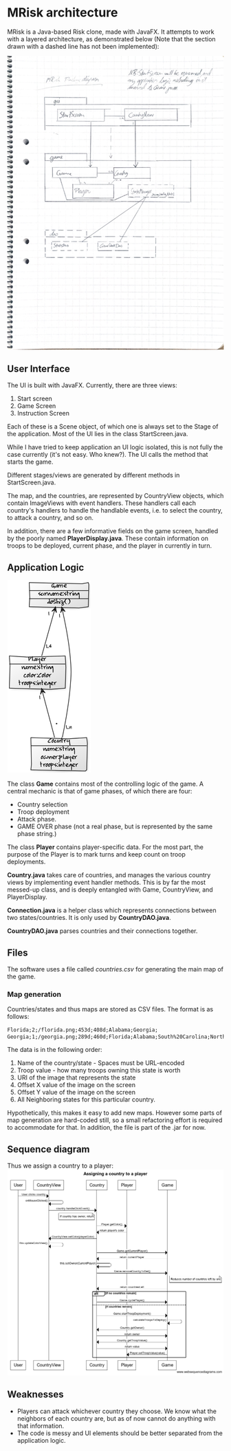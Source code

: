 # MRisk architecture

MRisk is a Java-based Risk clone, made with JavaFX. It attempts to work with a layered architecture, as demonstrated below (Note that the section drawn with a dashed line has not been implemented):

![Architectural drawing](Arch.jpg)

## User Interface

The UI is built with JavaFX. Currently, there are three views:

1. Start screen
2. Game Screen
3. Instruction Screen 

Each of these is a Scene object, of which one is always set to the Stage of the application. Most of the UI lies in the class StartScreen.java.

While I have tried to keep application an UI logic isolated, this is not fully the case currently (it's not easy. Who knew?). The UI calls the method that starts the game.

Different stages/views are generated by different methods in StartScreen.java.

The map, and the countries, are represented by CountryView objects, which contain ImageViews with event handlers. These handlers call each country's handlers to handle the handlable events, i.e. to select the country, to attack a country, and so on.

In addition, there are a few informative fields on the game screen, handled by the poorly named __PlayerDisplay.java__. These contain information on troops to be deployed, current phase, and the player in currently in turn.



## Application Logic

![main classes](b168feca.png)

The class __Game__ contains most of the controlling logic of the game. A central mechanic is that of game phases, of which there are four:

- Country selection
- Troop deployment
- Attack phase.
- GAME OVER phase (not a real phase, but is represented by the same phase string.)

The class __Player__ contains player-specific data. For the most part, the purpose of the Player is to mark turns and keep count on troop deployments.

__Country.java__ takes care of countries, and manages the various country views by implementing event handler methods. This is by far the most messed-up class, and is deeply entangled with Game, CountryView, and PlayerDisplay.

__Connection.java__ is a helper class which represents connections between two states/countries. It is only used by __CountryDAO.java__.

__CountryDAO.java__ parses countries and their connections together.

## Files

The software uses a file called _countries.csv_ for generating the main map of the game.

### Map generation

Countries/states and thus maps are stored as CSV files. The format is as follows: 

```
Florida;2;/florida.png;453d;408d;Alabama;Georgia;
Georgia;1;/georgia.png;289d;460d;Florida;Alabama;South%20Carolina;North%20Carolina;Tennessee;
```

The data is in the following order:
1. Name of the country/state - Spaces must be URL-encoded
2. Troop value - how many troops owning this state is worth
3. URI of the image that represents the state
4. Offset X value of the image on the screen
5. Offset Y value of the image on the screen
6. All Neighboring states for this particular country.

Hypothetically, this makes it easy to add new maps. However some parts of map generation are hard-coded still, so a small refactoring effort is required to accommodate for that. In addition, the file is part of the .jar for now.

## Sequence diagram

Thus we assign a country to a player:
![Sequence diagram](sequence.png)


## Weaknesses

- Players can attack whichever country they choose. We know what the neighbors of each country are, but as of now cannot do anything with that information.
- The code is messy and UI elements should be better separated from the application logic.